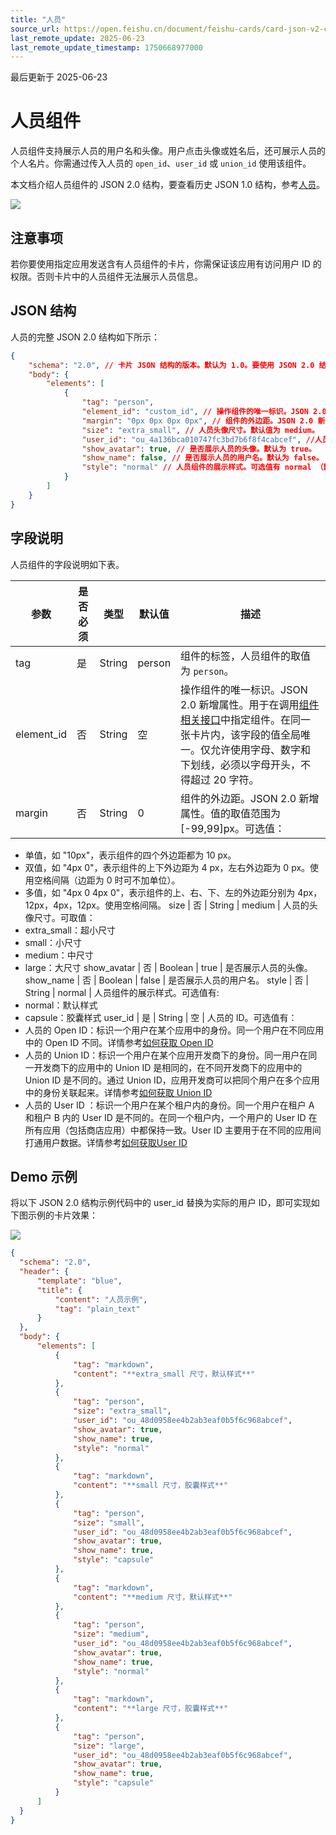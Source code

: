 ```yaml
---
title: "人员"
source_url: https://open.feishu.cn/document/feishu-cards/card-json-v2-components/content-components/user-profile
last_remote_update: 2025-06-23
last_remote_update_timestamp: 1750668977000
---
```

最后更新于 2025-06-23

# 人员组件

人员组件支持展示人员的用户名和头像。用户点击头像或姓名后，还可展示人员的个人名片。你需通过传入人员的 `open_id`、`user_id` 或 `union_id` 使用该组件。

本文档介绍人员组件的 JSON 2.0 结构，要查看历史 JSON 1.0 结构，参考[人员](https://open.feishu.cn/document/uAjLw4CM/ukzMukzMukzM/feishu-cards/card-components/content-components/user-profile)。

![](https://sf3-cn.feishucdn.com/obj/open-platform-opendoc/c150c35475f11ae10f3d3f8c84995766_Mwp3AMkNux.gif?height=646&lazyload=true&maxWidth=300&width=822)

## 注意事项

若你要使用指定应用发送含有人员组件的卡片，你需保证该应用有访问用户 ID 的权限。否则卡片中的人员组件无法展示人员信息。

## JSON 结构

人员的完整 JSON 2.0 结构如下所示：
```json
{
    "schema": "2.0", // 卡片 JSON 结构的版本。默认为 1.0。要使用 JSON 2.0 结构，必须显示声明 2.0。
    "body": {
        "elements": [
            {
                "tag": "person",
                "element_id": "custom_id", // 操作组件的唯一标识。JSON 2.0 新增属性。用于在调用组件相关接口中指定组件。需开发者自定义。
                "margin": "0px 0px 0px 0px", // 组件的外边距。JSON 2.0 新增属性。默认值 "0"，支持范围 [-99,99]px。
                "size": "extra_small", // 人员头像尺寸。默认值为 medium。
                "user_id": "ou_4a136bca010747fc3bd7b6f8f4cabcef", //人员的 ID。
                "show_avatar": true, // 是否展示人员的头像。默认为 true。
                "show_name": false, // 是否展示人员的用户名。默认为 false。
                "style": "normal" // 人员组件的展示样式。可选值有 normal （默认样式）和 capsule （胶囊样式）。
            }
        ]
    }
}
```

## 字段说明

人员组件的字段说明如下表。

参数 | 是否必须 | 类型 | 默认值 | 描述
--- | --- | --- | --- | ---
tag | 是 | String | person | 组件的标签，人员组件的取值为 `person`。
element_id | 否 | String | 空 | 操作组件的唯一标识。JSON 2.0 新增属性。用于在调用[组件相关接口](https://open.feishu.cn/document/uAjLw4CM/ukTMukTMukTM/cardkit-v1/card-element/create)中指定组件。在同一张卡片内，该字段的值全局唯一。仅允许使用字母、数字和下划线，必须以字母开头，不得超过 20 字符。
margin | 否 | String | 0 | 组件的外边距。JSON 2.0 新增属性。值的取值范围为 [-99,99]px。可选值：  
- 单值，如 "10px"，表示组件的四个外边距都为 10 px。  
- 双值，如 "4px 0"，表示组件的上下外边距为 4 px，左右外边距为 0 px。使用空格间隔（边距为 0 时可不加单位）。  
- 多值，如 "4px 0 4px 0"，表示组件的上、右、下、左的外边距分别为 4px，12px，4px，12px。使用空格间隔。
size | 否 | String | medium | 人员的头像尺寸。可取值：  
- extra_small：超小尺寸  
 - small：小尺寸  
- medium：中尺寸  
 - large：大尺寸
show_avatar | 否 | Boolean | true | 是否展示人员的头像。
show_name | 否 | Boolean | false | 是否展示人员的用户名。
style | 否 | String | normal | 人员组件的展示样式。可选值有:  
- normal：默认样式  
- capsule：胶囊样式
user_id | 是 | String | 空 | 人员的 ID。可选值有：  
 - 人员的 Open ID：标识一个用户在某个应用中的身份。同一个用户在不同应用中的 Open ID 不同。详情参考[如何获取 Open ID](https://open.feishu.cn/document/uAjLw4CM/ugTN1YjL4UTN24CO1UjN/trouble-shooting/how-to-obtain-openid)  
- 人员的 Union ID：标识一个用户在某个应用开发商下的身份。同一用户在同一开发商下的应用中的 Union ID 是相同的，在不同开发商下的应用中的 Union ID 是不同的。通过 Union ID，应用开发商可以把同个用户在多个应用中的身份关联起来。详情参考[如何获取 Union ID](https://open.feishu.cn/document/uAjLw4CM/ugTN1YjL4UTN24CO1UjN/trouble-shooting/how-to-obtain-union-id)  
- 人员的 User ID ：标识一个用户在某个租户内的身份。同一个用户在租户 A 和租户 B 内的 User ID 是不同的。在同一个租户内，一个用户的 User ID 在所有应用（包括商店应用）中都保持一致。User ID 主要用于在不同的应用间打通用户数据。详情参考[如何获取User ID](https://open.feishu.cn/document/uAjLw4CM/ugTN1YjL4UTN24CO1UjN/trouble-shooting/how-to-obtain-user-id)

## Demo 示例

将以下 JSON 2.0 结构示例代码中的 user_id 替换为实际的用户 ID，即可实现如下图示例的卡片效果：

![](https://sf3-cn.feishucdn.com/obj/open-platform-opendoc/c150c35475f11ae10f3d3f8c84995766_o9cvj0uxLn.gif?height=646&lazyload=true&maxWidth=500&width=822)

```json
{
  "schema": "2.0",
  "header": {
      "template": "blue",
      "title": {
          "content": "人员示例",
          "tag": "plain_text"
      }
  },
  "body": {
      "elements": [
          {
              "tag": "markdown",
              "content": "**extra_small 尺寸，默认样式**"
          },
          {
              "tag": "person",
              "size": "extra_small",
              "user_id": "ou_48d0958ee4b2ab3eaf0b5f6c968abcef",
              "show_avatar": true,
              "show_name": true,
              "style": "normal"
          },
          {
              "tag": "markdown",
              "content": "**small 尺寸，胶囊样式**"
          },
          {
              "tag": "person",
              "size": "small",
              "user_id": "ou_48d0958ee4b2ab3eaf0b5f6c968abcef",
              "show_avatar": true,
              "show_name": true,
              "style": "capsule"
          },
          {
              "tag": "markdown",
              "content": "**medium 尺寸，默认样式**"
          },
          {
              "tag": "person",
              "size": "medium",
              "user_id": "ou_48d0958ee4b2ab3eaf0b5f6c968abcef",
              "show_avatar": true,
              "show_name": true,
              "style": "normal"
          },
          {
              "tag": "markdown",
              "content": "**large 尺寸，胶囊样式**"
          },
          {
              "tag": "person",
              "size": "large",
              "user_id": "ou_48d0958ee4b2ab3eaf0b5f6c968abcef",
              "show_avatar": true,
              "show_name": true,
              "style": "capsule"
          }
      ]
  }
}
```

